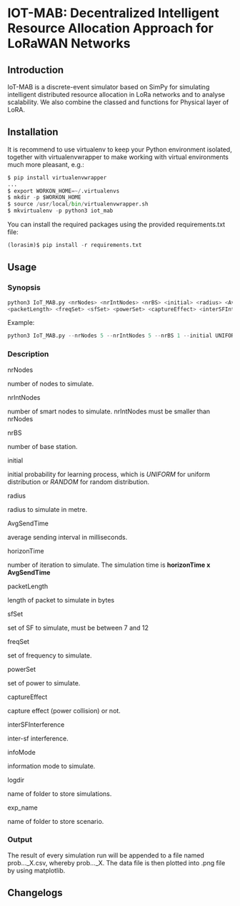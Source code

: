 # IOT-MAB: Decentralized Intelligent Resource Allocation Approach for LoRaWAN Networks

## Introduction
IoT-MAB is a discrete-event simulator based on SimPy for simulating intelligent distributed resource allocation in LoRa networks and to analyse scalability. We also combine the classed and functions for Physical layer of LoRA. 

## Installation
It is recommend to use virtualenv to keep your Python environment isolated, together with virtualenvwrapper to make working with virtual environments much more pleasant, e.g.:

```python
$ pip install virtualenvwrapper
...
$ export WORKON_HOME=~/.virtualenvs
$ mkdir -p $WORKON_HOME
$ source /usr/local/bin/virtualenvwrapper.sh
$ mkvirtualenv -p python3 iot_mab
```

You can install the required packages using the provided requirements.txt file:

```python
(lorasim)$ pip install -r requirements.txt
```

## Usage

### Synopsis

```python
python3 IoT_MAB.py <nrNodes> <nrIntNodes> <nrBS> <initial> <radius> <AvgSendTime> <horizonTime>
<packetLength> <freqSet> <sfSet> <powerSet> <captureEffect> <interSFInterference> <infoMode> <logdir> <exp_name>
```

Example:

```python
python3 IoT_MAB.py --nrNodes 5 --nrIntNodes 5 --nrBS 1 --initial UNIFORM --radius 2000 --AvgSendTime 360000 --horizonTime 10  --packetLength 50 --freqSet '867300' --sfSet '7 8'  --powerSet "14"  --captureEffect 1  --interSFInterference 1 --infoMode NO --logdir logs --exp_name exp1
```
### Description
nrNodes

number of nodes to simulate.

nrIntNodes

number of smart nodes to simulate. nrIntNodes must be smaller than nrNodes

nrBS

number of base station.

initial

initial probability for learning process, which is *UNIFORM* for uniform distribution or *RANDOM* for random distribution.

radius

radius to simulate in metre.

AvgSendTime

average sending interval in milliseconds.

horizonTime

number of iteration to simulate. The simulation time is **horizonTime x AvgSendTime**

packetLength

length of packet to simulate in bytes

sfSet

set of SF to simulate, must be between 7 and 12

freqSet

set of frequency to simulate.

powerSet

set of power to simulate.

captureEffect

capture effect (power collision) or not.

interSFInterference

inter-sf interference.

infoMode

information mode to simulate.

logdir

name of folder to store simulations.

exp_name

name of folder to store scenario.

### Output

The result of every simulation run will be appended to a file named prob..._X.csv, whereby prob..._X. The data file is then plotted into .png file by using matplotlib.

## Changelogs